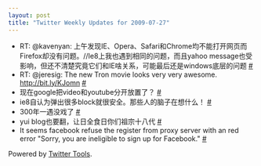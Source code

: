 ```yaml
---
layout: post
title: "Twitter Weekly Updates for 2009-07-27"
---
```


<ul class="aktt_tweet_digest">
	<li>RT: @kavenyan: 上午发现IE、Opera、Safari和Chrome均不能打开网页而Firefox却没有问题。//Ie8上我也遇到相同的问题，而且yahoo message也受影响，但还不清楚究竟它们和IE啥关系，可能最后还是windows底层的问题 <a href="http://twitter.com/Joshua_C/statuses/2835064685">#</a></li>
	<li>RT: @jeresig: The new Tron movie looks very very awesome. <a href="http://bit.ly/KJomn" rel="nofollow">http://bit.ly/KJomn</a> <a href="http://twitter.com/Joshua_C/statuses/2829194236">#</a></li>
	<li>现在google把video和youtube分开放置了？ <a href="http://twitter.com/Joshua_C/statuses/2814440888">#</a></li>
	<li>ie8自认为弹出很多block就很安全。那些人的脑子在想什么！ <a href="http://twitter.com/Joshua_C/statuses/2794405306">#</a></li>
	<li>300年一遇没戏了 <a href="http://twitter.com/Joshua_C/statuses/2759405246">#</a></li>
	<li>yui blog也要翻，让日全食日你们祖宗十八代 <a href="http://twitter.com/Joshua_C/statuses/2754472573">#</a></li>
	<li>It seems facebook refuse the register from proxy server with an red error &quot;Sorry, you are ineligible to sign up for Facebook.&quot; <a href="http://twitter.com/Joshua_C/statuses/2754226318">#</a></li>
</ul>
<p class="aktt_credit">Powered by <a href="http://alexking.org/projects/wordpress">Twitter Tools</a>.</p>